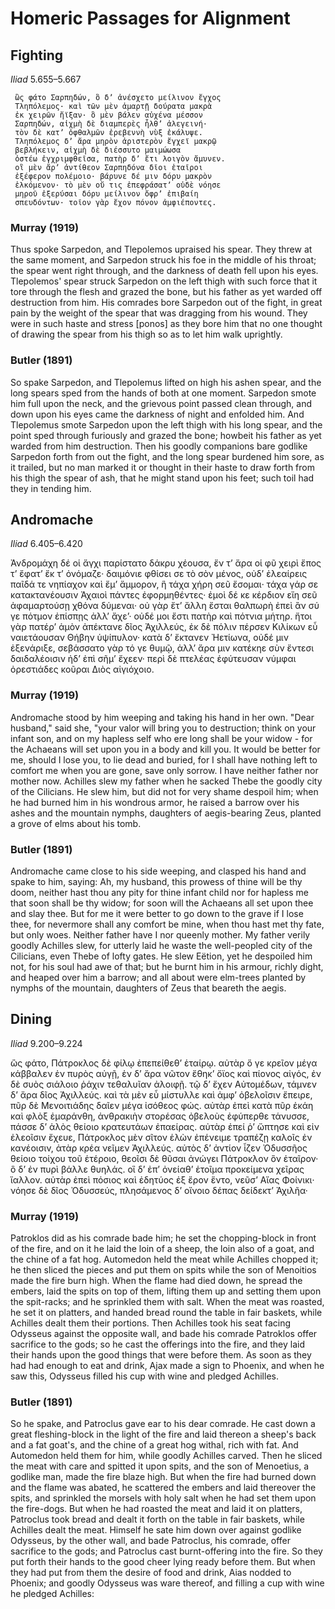 
# Homeric Passages for Alignment

## Fighting

*Iliad* 5.655–5.667

```
 ὣς φάτο Σαρπηδών, ὃ δʼ ἀνέσχετο μείλινον ἔγχος
 Τληπόλεμος· καὶ τῶν μὲν ἁμαρτῇ δούρατα μακρὰ
 ἐκ χειρῶν ἤϊξαν· ὃ μὲν βάλεν αὐχένα μέσσον
 Σαρπηδών, αἰχμὴ δὲ διαμπερὲς ἦλθʼ ἀλεγεινή·
 τὸν δὲ κατʼ ὀφθαλμῶν ἐρεβεννὴ νὺξ ἐκάλυψε.
 Τληπόλεμος δʼ ἄρα μηρὸν ἀριστερὸν ἔγχεϊ μακρῷ
 βεβλήκειν, αἰχμὴ δὲ διέσσυτο μαιμώωσα
 ὀστέω ἐγχριμφθεῖσα, πατὴρ δʼ ἔτι λοιγὸν ἄμυνεν.
 οἳ μὲν ἄρʼ ἀντίθεον Σαρπηδόνα δῖοι ἑταῖροι
 ἐξέφερον πολέμοιο· βάρυνε δέ μιν δόρυ μακρὸν
 ἑλκόμενον· τὸ μὲν οὔ τις ἐπεφράσατʼ οὐδὲ νόησε
 μηροῦ ἐξερύσαι δόρυ μείλινον ὄφρʼ ἐπιβαίη
 σπευδόντων· τοῖον γὰρ ἔχον πόνον ἀμφιέποντες.
```

### Murray (1919)

Thus spoke Sarpedon, and Tlepolemos upraised his spear. They threw at the same moment, and Sarpedon struck his foe in the middle of his throat; the spear went right through, and the darkness of death fell upon his eyes. Tlepolemos' spear struck Sarpedon on the left thigh with such force that it tore through the flesh and grazed the bone, but his father as yet warded off destruction from him. His comrades bore Sarpedon out of the fight, in great pain by the weight of the spear that was dragging from his wound. They were in such haste and stress [ponos] as they bore him that no one thought of drawing the spear from his thigh so as to let him walk uprightly. 

### Butler (1891)

So spake Sarpedon, and Tlepolemus lifted on high his ashen spear, and the long spears sped from the hands of both at one moment. Sarpedon smote him full upon the neck, and the grievous point passed clean through, and down upon his eyes came the darkness of night and enfolded him. And Tlepolemus smote Sarpedon upon the left thigh with his long spear, and the point sped through furiously and grazed the bone; howbeit his father as yet warded from him destruction. Then his goodly companions bare godlike Sarpedon forth from out the fight, and the long spear burdened him sore, as it trailed, but no man marked it or thought in their haste to draw forth from his thigh the spear of ash, that he might stand upon his feet; such toil had they in tending him.

## Andromache

*Iliad* 6.405–6.420

Ἀνδρομάχη δέ οἱ ἄγχι παρίστατο δάκρυ χέουσα,
ἔν τʼ ἄρα οἱ φῦ χειρὶ ἔπος τʼ ἔφατʼ ἔκ τʼ ὀνόμαζε·
δαιμόνιε φθίσει σε τὸ σὸν μένος, οὐδʼ ἐλεαίρεις
παῖδά τε νηπίαχον καὶ ἔμʼ ἄμμορον, ἣ τάχα χήρη
σεῦ ἔσομαι· τάχα γάρ σε κατακτανέουσιν Ἀχαιοὶ
πάντες ἐφορμηθέντες· ἐμοὶ δέ κε κέρδιον εἴη
σεῦ ἀφαμαρτούσῃ χθόνα δύμεναι· οὐ γὰρ ἔτʼ ἄλλη
ἔσται θαλπωρὴ ἐπεὶ ἂν σύ γε πότμον ἐπίσπῃς
ἀλλʼ ἄχεʼ· οὐδέ μοι ἔστι πατὴρ καὶ πότνια μήτηρ.
ἤτοι γὰρ πατέρʼ ἁμὸν ἀπέκτανε δῖος Ἀχιλλεύς,
ἐκ δὲ πόλιν πέρσεν Κιλίκων εὖ ναιετάουσαν
Θήβην ὑψίπυλον· κατὰ δʼ ἔκτανεν Ἠετίωνα,
οὐδέ μιν ἐξενάριξε, σεβάσσατο γὰρ τό γε θυμῷ,
ἀλλʼ ἄρα μιν κατέκηε σὺν ἔντεσι δαιδαλέοισιν
ἠδʼ ἐπὶ σῆμʼ ἔχεεν· περὶ δὲ πτελέας ἐφύτευσαν
νύμφαι ὀρεστιάδες κοῦραι Διὸς αἰγιόχοιο.

### Murray (1919)

Andromache stood by him weeping and taking his hand in her own. "Dear husband," said she, "your valor will bring you to destruction; think on your infant son, and on my hapless self who ere long shall be your widow - for the Achaeans will set upon you in a body and kill you. It would be better for me, should I lose you, to lie dead and buried, for I shall have nothing left to comfort me when you are gone, save only sorrow. I have neither father nor mother now. Achilles slew my father when he sacked Thebe the goodly city of the Cilicians. He slew him, but did not for very shame despoil him; when he had burned him in his wondrous armor, he raised a barrow over his ashes and the mountain nymphs, daughters of aegis-bearing Zeus, planted a grove of elms about his tomb. 

### Butler (1891)

Andromache came close to his side weeping, and clasped his hand and spake to him, saying: Ah, my husband, this prowess of thine will be thy doom, neither hast thou any pity for thine infant child nor for hapless me that soon shall be thy widow; for soon will the Achaeans all set upon thee and slay thee. But for me it were better to go down to the grave if I lose thee, for nevermore shall any comfort be mine, when thou hast met thy fate, but only woes. Neither father have I nor queenly mother. My father verily goodly Achilles slew, for utterly laid he waste the well-peopled city of the Cilicians, even Thebe of lofty gates. He slew Eëtion, yet he despoiled him not, for his soul had awe of that; but he burnt him in his armour, richly dight, and heaped over him a barrow; and all about were elm-trees planted by nymphs of the mountain, daughters of Zeus that beareth the aegis.

## Dining

*Iliad* 9.200–9.224

ὣς φάτο, Πάτροκλος δὲ φίλῳ ἐπεπείθεθʼ ἑταίρῳ.
αὐτὰρ ὅ γε κρεῖον μέγα κάββαλεν ἐν πυρὸς αὐγῇ,
ἐν δʼ ἄρα νῶτον ἔθηκʼ ὄϊος καὶ πίονος αἰγός,
ἐν δὲ συὸς σιάλοιο ῥάχιν τεθαλυῖαν ἀλοιφῇ.
τῷ δʼ ἔχεν Αὐτομέδων, τάμνεν δʼ ἄρα δῖος Ἀχιλλεύς.
καὶ τὰ μὲν εὖ μίστυλλε καὶ ἀμφʼ ὀβελοῖσιν ἔπειρε,
πῦρ δὲ Μενοιτιάδης δαῖεν μέγα ἰσόθεος φώς.
αὐτὰρ ἐπεὶ κατὰ πῦρ ἐκάη καὶ φλὸξ ἐμαράνθη,
ἀνθρακιὴν στορέσας ὀβελοὺς ἐφύπερθε τάνυσσε,
πάσσε δʼ ἁλὸς θείοιο κρατευτάων ἐπαείρας.
αὐτὰρ ἐπεί ῥʼ ὤπτησε καὶ εἰν ἐλεοῖσιν ἔχευε,
Πάτροκλος μὲν σῖτον ἑλὼν ἐπένειμε τραπέζῃ
καλοῖς ἐν κανέοισιν, ἀτὰρ κρέα νεῖμεν Ἀχιλλεύς.
αὐτὸς δʼ ἀντίον ἷζεν Ὀδυσσῆος θείοιο
τοίχου τοῦ ἑτέροιο, θεοῖσι δὲ θῦσαι ἀνώγει
Πάτροκλον ὃν ἑταῖρον· ὃ δʼ ἐν πυρὶ βάλλε θυηλάς.
οἳ δʼ ἐπʼ ὀνείαθʼ ἑτοῖμα προκείμενα χεῖρας ἴαλλον.
αὐτὰρ ἐπεὶ πόσιος καὶ ἐδητύος ἐξ ἔρον ἕντο,
νεῦσʼ Αἴας Φοίνικι· νόησε δὲ δῖος Ὀδυσσεύς,
πλησάμενος δʼ οἴνοιο δέπας δείδεκτʼ Ἀχιλῆα·


### Murray (1919)

Patroklos did as his comrade bade him; he set the chopping-block in front of the fire, and on it he laid the loin of a sheep, the loin also of a goat, and the chine of a fat hog. Automedon held the meat while Achilles chopped it; he then sliced the pieces and put them on spits while the son of Menoitios made the fire burn high. When the flame had died down, he spread the embers, laid the spits on top of them, lifting them up and setting them upon the spit-racks; and he sprinkled them with salt. When the meat was roasted, he set it on platters, and handed bread round the table in fair baskets, while Achilles dealt them their portions. Then Achilles took his seat facing Odysseus against the opposite wall, and bade his comrade Patroklos offer sacrifice to the gods; so he cast the offerings into the fire, and they laid their hands upon the good things that were before them. As soon as they had had enough to eat and drink, Ajax made a sign to Phoenix, and when he saw this, Odysseus filled his cup with wine and pledged Achilles.

### Butler (1891)

So he spake, and Patroclus gave ear to his dear comrade. He cast down a great fleshing-block in the light of the fire and laid thereon a sheep's back and a fat goat's, and the chine of a great hog withal, rich with fat. And Automedon held them for him, while goodly Achilles carved. Then he sliced the meat with care and spitted it upon spits, and the son of Menoetius, a godlike man, made the fire blaze high. But when the fire had burned down and the flame was abated, he scattered the embers and laid thereover the spits, and sprinkled the morsels with holy salt when he had set them upon the fire-dogs. But when he had roasted the meat and laid it on platters, Patroclus took bread and dealt it forth on the table in fair baskets, while Achilles dealt the meat. Himself he sate him down over against godlike Odysseus, by the other wall, and bade Patroclus, his comrade, offer sacrifice to the gods; and Patroclus cast burnt-offering into the fire. So they put forth their hands to the good cheer lying ready before them. But when they had put from them the desire of food and drink, Aias nodded to Phoenix; and goodly Odysseus was ware thereof, and filling a cup with wine he pledged Achilles:
